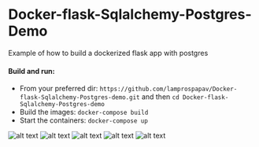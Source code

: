 # Docker-flask-Sqlalchemy-Postgres-Demo

Example of how to build a dockerized flask app with postgres

#### Build and run:
*   From your preferred dir: `https://github.com/lamprospapav/Docker-flask-Sqlalchemy-Postgres-demo.git` and then `cd Docker-flask-Sqlalchemy-Postgres-demo`
*   Build the images: `docker-compose build`
*   Start the containers: `docker-compose up`

![alt text](https://github.com/lamprospapav/Flask-Sqlalchemy-Postgres-demo/blob/master/demo_images/img1.png)
![alt text](https://github.com/lamprospapav/Flask-Sqlalchemy-Postgres-demo/blob/master/demo_images/img2.png)
![alt text](https://github.com/lamprospapav/Flask-Sqlalchemy-Postgres-demo/blob/master/demo_images/img3.png)
![alt text](https://github.com/lamprospapav/Flask-Sqlalchemy-Postgres-demo/blob/master/demo_images/img4.png)
![alt text](https://github.com/lamprospapav/Flask-Sqlalchemy-Postgres-demo/blob/master/demo_images/img5.png)
